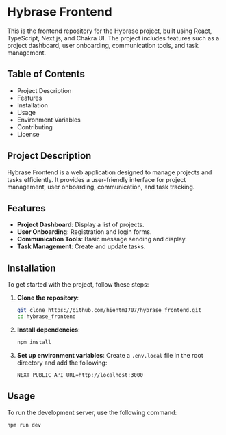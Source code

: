 # Hybrase Frontend

This is the frontend repository for the Hybrase project, built using React, TypeScript, Next.js, and Chakra UI. The project includes features such as a project dashboard, user onboarding, communication tools, and task management.

## Table of Contents

- Project Description
- Features
- Installation
- Usage
- Environment Variables
- Contributing
- License

## Project Description

Hybrase Frontend is a web application designed to manage projects and tasks efficiently. It provides a user-friendly interface for project management, user onboarding, communication, and task tracking.

## Features

- **Project Dashboard**: Display a list of projects.
- **User Onboarding**: Registration and login forms.
- **Communication Tools**: Basic message sending and display.
- **Task Management**: Create and update tasks.

## Installation

To get started with the project, follow these steps:

1. **Clone the repository**:
    ```bash
    git clone https://github.com/hientm1707/hybrase_frontend.git
    cd hybrase_frontend
    ```

2. **Install dependencies**:
    ```bash
    npm install
    ```

3. **Set up environment variables**:
   Create a `.env.local` file in the root directory and add the following:
    ```env
    NEXT_PUBLIC_API_URL=http://localhost:3000
    ```

## Usage

To run the development server, use the following command:
```bash
npm run dev

